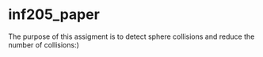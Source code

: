 # inf205_paper
The purpose of this assigment is to detect sphere collisions and reduce the number of collisions:)
